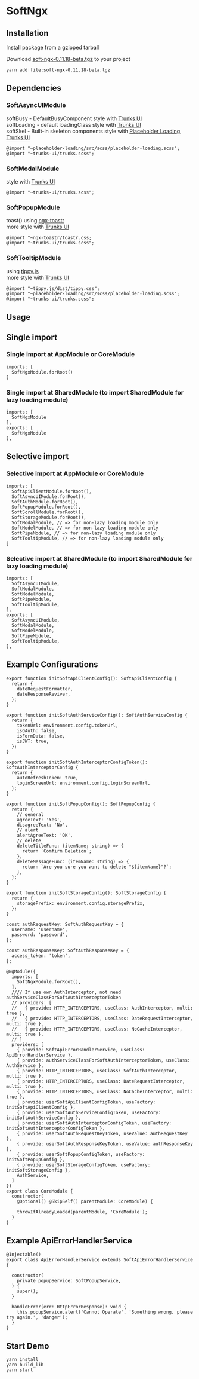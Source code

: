 # SoftNgx

## Installation

Install package from a gzipped tarball 

Download [soft-ngx-0.11.18-beta.tgz](https://github.com/akkaradej/soft-ngx/releases/download/v0.11.18-beta/soft-ngx-0.11.18-beta.tgz) to your project

`yarn add file:soft-ngx-0.11.18-beta.tgz`

## Dependencies

### SoftAsyncUIModule
softBusy - DefaultBusyComponent style with [Trunks UI](https://github.com/akkaradej/trunks-ui)\
softLoading - default loadingClass style with [Trunks UI](https://github.com/akkaradej/trunks-ui)\
softSkel - Built-in skeleton components style with [Placeholder Loading](https://github.com/zalog/placeholder-loading), [Trunks UI](https://github.com/akkaradej/trunks-ui)

`@import "~placeholder-loading/src/scss/placeholder-loading.scss";`\
`@import "~trunks-ui/trunks.scss";`

### SoftModalModule
style with [Trunks UI](https://github.com/akkaradej/trunks-ui)

`@import "~trunks-ui/trunks.scss";`

### SoftPopupModule 
toast() using [ngx-toastr](https://github.com/scttcper/ngx-toastr)\
more style with [Trunks UI](https://github.com/akkaradej/trunks-ui)

`@import "~ngx-toastr/toastr.css;`\
`@import "~trunks-ui/trunks.scss";`

### SoftTooltipModule 
using [tippy.js](https://github.com/atomiks/tippyjs)\
more style with [Trunks UI](https://github.com/akkaradej/trunks-ui)

`@import "~tippy.js/dist/tippy.css";`\
`@import "~placeholder-loading/src/scss/placeholder-loading.scss";`\
`@import "~trunks-ui/trunks.scss";`


## Usage

## Single import

### Single import at AppModule or CoreModule
```
imports: [
  SoftNgxModule.forRoot()
]
```

### Single import at SharedModule (to import SharedModule for lazy loading module)
```
imports: [
  SoftNgxModule
],
exports: [
  SoftNgxModule
],
```

## Selective import

### Selective import at AppModule or CoreModule
```
imports: [
  SoftApiClientModule.forRoot(),
  SoftAsyncUIModule.forRoot(),
  SoftAuthModule.forRoot(),
  SoftPopupModule.forRoot(),
  SoftScrollModule.forRoot(),
  SoftStorageModule.forRoot(),
  SoftModalModule, // => for non-lazy loading module only
  SoftModelModule, // => for non-lazy loading module only
  SoftPipeModule, // => for non-lazy loading module only
  SoftTooltipModule, // => for non-lazy loading module only
]
```

### Selective import at SharedModule (to import SharedModule for lazy loading module)
```
imports: [
  SoftAsyncUIModule,
  SoftModalModule,
  SoftModelModule,
  SoftPipeModule,
  SoftTooltipModule,
],
exports: [
  SoftAsyncUIModule,
  SoftModalModule,
  SoftModelModule,
  SoftPipeModule,
  SoftTooltipModule,
],
```

## Example Configurations

```
export function initSoftApiClientConfig(): SoftApiClientConfig {
  return {
    dateRequestFormatter,
    dateResponseReviver,
  };
}

export function initSoftAuthServiceConfig(): SoftAuthServiceConfig {
  return {
    tokenUrl: environment.config.tokenUrl,
    isOAuth: false,
    isFormData: false,
    isJWT: true,
  };
}

export function initSoftAuthInterceptorConfigToken(): SoftAuthInterceptorConfig {
  return {
    autoRefreshToken: true,
    loginScreenUrl: environment.config.loginScreenUrl,
  };
}

export function initSoftPopupConfig(): SoftPopupConfig {
  return {
    // general
    agreeText: 'Yes',
    disagreeText: 'No',
    // alert
    alertAgreeText: 'OK',
    // delete
    deleteTitleFunc: (itemName: string) => {
      return `Comfirm Deletion`;
    },
    deleteMessageFunc: (itemName: string) => {
      return `Are you sure you want to delete "${itemName}"?`;
    },
  };
}

export function initSoftStorageConfig(): SoftStorageConfig {
  return {
    storagePrefix: environment.config.storagePrefix,
  };
}

const authRequestKey: SoftAuthRequestKey = {
  username: 'username',
  password: 'password',
};

const authResponseKey: SoftAuthResponseKey = {
  access_token: 'token',
};

@NgModule({
  imports: [
    SoftNgxModule.forRoot(),
  ],
  //// If use own AuthInterceptor, not need authServiceClassForSoftAuthInterceptorToken
  // providers: [
  //   { provide: HTTP_INTERCEPTORS, useClass: AuthInterceptor, multi: true },
  //   { provide: HTTP_INTERCEPTORS, useClass: DateRequestInterceptor, multi: true },
  //   { provide: HTTP_INTERCEPTORS, useClass: NoCacheInterceptor, multi: true },
  // ]
  providers: [
    { provide: SoftApiErrorHandlerService, useClass: ApiErrorHandlerService },
    { provide: authServiceClassForSoftAuthInterceptorToken, useClass: AuthService },
    { provide: HTTP_INTERCEPTORS, useClass: SoftAuthInterceptor, multi: true },
    { provide: HTTP_INTERCEPTORS, useClass: DateRequestInterceptor, multi: true },
    { provide: HTTP_INTERCEPTORS, useClass: NoCacheInterceptor, multi: true },
    { provide: userSoftApiClientConfigToken, useFactory: initSoftApiClientConfig },
    { provide: userSoftAuthServiceConfigToken, useFactory: initSoftAuthServiceConfig },
    { provide: userSoftAuthInterceptorConfigToken, useFactory: initSoftAuthInterceptorConfigToken },
    { provide: userSoftAuthRequestKeyToken, useValue: authRequestKey },
    { provide: userSoftAuthResponseKeyToken, useValue: authResponseKey },
    { provide: userSoftPopupConfigToken, useFactory: initSoftPopupConfig },
    { provide: userSoftStorageConfigToken, useFactory: initSoftStorageConfig },
    AuthService,
  ]
})
export class CoreModule {
  constructor(
    @Optional() @SkipSelf() parentModule: CoreModule) {

    throwIfAlreadyLoaded(parentModule, 'CoreModule');
  }
}

```

## Example ApiErrorHandlerService

```
@Injectable()
export class ApiErrorHandlerService extends SoftApiErrorHandlerService {

  constructor(
    private popupService: SoftPopupService,
  ) {
    super();
  }
  
  handleError(err: HttpErrorResponse): void {
    this.popupService.alert('Cannot Operate', 'Something wrong, please try again.', 'danger');
  }
}

```

## Start Demo

`yarn install`\
`yarn build_lib`\
`yarn start`
